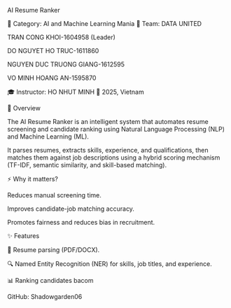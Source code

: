 AI Resume Ranker

📂 Category: AI and Machine Learning Mania
👥 Team: DATA UNITED

TRAN CONG KHOI-1604958 (Leader)

DO NGUYET HO TRUC-1611860

NGUYEN DUC TRUONG GIANG-1612595

VO MINH HOANG AN-1595870

🎓 Instructor: HO NHUT MINH
📍 2025, Vietnam

📖 Overview

The AI Resume Ranker is an intelligent system that automates resume screening and candidate ranking using Natural Language Processing (NLP) and Machine Learning (ML).

It parses resumes, extracts skills, experience, and qualifications, then matches them against job descriptions using a hybrid scoring mechanism (TF-IDF, semantic similarity, and skill-based matching).

⚡ Why it matters?

Reduces manual screening time.

Improves candidate-job matching accuracy.

Promotes fairness and reduces bias in recruitment.

✨ Features

📑 Resume parsing (PDF/DOCX).

🔍 Named Entity Recognition (NER) for skills, job titles, and experience.

📊 Ranking candidates bacom

GitHub: Shadowgarden06
